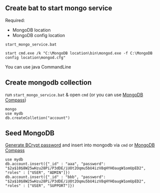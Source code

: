 ## Create bat to start mongo service
Required: 
* MongoDB location
* MongoDB config location

`start_mongo_service.bat`
```
start cmd.exe /k "C:\MongoDB location\bin\mongod.exe -f C:\MongoDB config location\mongod.cfg"
```
You can use java CommandLine

## Create mongodb collection
run `start_mongo_service.bat` & open `cmd` (or you can use [MongoDB Compass](https://www.mongodb.com/products/compass))
```
mongo
use mydb
db.createColletion("account")
```

## Seed MongoDB
[Generate BCrypt password](https://www.dailycred.com/article/bcrypt-calculator) and insert into mongodb via `cmd` or [MongoDB Compass](https://www.mongodb.com/products/compass)
```
use mydb
db.account.insert({"_id" : "aaa", "password": "$2a$10$8W25wHzu28Pi/P3dDE/iUOt2Oqmu5bU4izV8qHYHOaugW1omUpED2",  "roles" : ["USER", "ADMIN"]})
db.account.insert({"_id" : "bbb", "password": "$2a$10$8W25wHzu28Pi/P3dDE/iUOt2Oqmu5bU4izV8qHYHOaugW1omUpED2", "roles" : ["USER", "SUPPORT"]})
```
